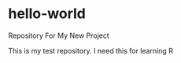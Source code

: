 # hello-world
Repository For My New Project

This is my test repository. I need this for learning R
